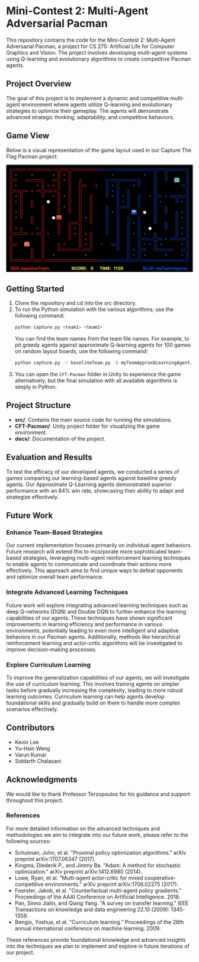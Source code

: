 # Mini-Contest 2: Multi-Agent Adversarial Pacman

This repository contains the code for the Mini-Contest 2: Multi-Agent Adversarial Pacman, a project for CS 275: Artificial Life for Computer Graphics and Vision. The project involves developing multi-agent systems using Q-learning and evolutionary algorithms to create competitive Pacman agents.

## Project Overview

The goal of this project is to implement a dynamic and competitive multi-agent environment where agents utilize Q-learning and evolutionary strategies to optimize their gameplay. The agents will demonstrate advanced strategic thinking, adaptability, and competitive behaviors.

## Game View

Below is a visual representation of the game layout used in our Capture The Flag Pacman project:

![Game Layout](docs/game_layout.png)

## Getting Started
1. Clone the repository and cd into the src directory. 
2. To run the Python simulation with the various algorithms, use the following command:
    ```bash
    python capture.py <team1> <team2>
    ```
    You can find the team names from the team file names. For example, to pit greedy agents against approximate Q-learning agents for 100 games on random layout boards, use the following command:
    ```bash
    python capture.py -r baselineTeam.py -b myTeamApproxQLearningAgent.py -n 100 -l RANDOM
    ```
3. You can open the `CFT-Pacman` folder in Unity to experience the game alternatively, but the final simulation with all available algorithms is simply in Python.

## Project Structure

- **src/**: Contains the main source code for running the simulations.
- **CFT-Pacman/**: Unity project folder for visualizing the game environment.
- **docs/**: Documentation of the project.

## Evaluation and Results

To test the efficacy of our developed agents, we conducted a series of games comparing our learning-based agents against baseline greedy agents. Our Approximate Q-Learning agents demonstrated superior performance with an 84% win rate, showcasing their ability to adapt and strategize effectively.

## Future Work

### Enhance Team-Based Strategies
Our current implementation focuses primarily on individual agent behaviors. Future research will extend this to incorporate more sophisticated team-based strategies, leveraging multi-agent reinforcement learning techniques to enable agents to communicate and coordinate their actions more effectively. This approach aims to find unique ways to defeat opponents and optimize overall team performance.

### Integrate Advanced Learning Techniques
Future work will explore integrating advanced learning techniques such as deep Q-networks (DQN) and Double DQN to further enhance the learning capabilities of our agents. These techniques have shown significant improvements in learning efficiency and performance in various environments, potentially leading to even more intelligent and adaptive behaviors in our Pacman agents. Additionally, methods like hierarchical reinforcement learning and actor-critic algorithms will be investigated to improve decision-making processes.

### Explore Curriculum Learning
To improve the generalization capabilities of our agents, we will investigate the use of curriculum learning. This involves training agents on simpler tasks before gradually increasing the complexity, leading to more robust learning outcomes. Curriculum learning can help agents develop foundational skills and gradually build on them to handle more complex scenarios effectively.

## Contributors

- Kevin Lee
- Yu-Hsin Weng
- Varun Kumar
- Siddarth Chalasani

## Acknowledgments

We would like to thank Professor Terzopoulos for his guidance and support throughout this project.

### References

For more detailed information on the advanced techniques and methodologies we aim to integrate into our future work, please refer to the following sources:

- Schulman, John, et al. "Proximal policy optimization algorithms." arXiv preprint arXiv:1707.06347 (2017).
- Kingma, Diederik P., and Jimmy Ba. "Adam: A method for stochastic optimization." arXiv preprint arXiv:1412.6980 (2014).
- Lowe, Ryan, et al. "Multi-agent actor-critic for mixed cooperative-competitive environments." arXiv preprint arXiv:1706.02275 (2017).
- Foerster, Jakob, et al. "Counterfactual multi-agent policy gradients." Proceedings of the AAAI Conference on Artificial Intelligence. 2018.
- Pan, Sinno Jialin, and Qiang Yang. "A survey on transfer learning." IEEE Transactions on knowledge and data engineering 22.10 (2009): 1345-1359.
- Bengio, Yoshua, et al. "Curriculum learning." Proceedings of the 26th annual international conference on machine learning. 2009.

These references provide foundational knowledge and advanced insights into the techniques we plan to implement and explore in future iterations of our project.
